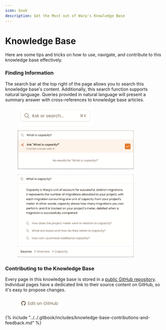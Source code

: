 ```yaml
---
icon: book
description: Get the Most out of Warp's Knowledge Base
---
```


# Knowledge Base

Here are some tips and tricks on how to use, navigate, and contribute to this knowledge base effectively.&#x20;

### Finding Information

The search bar at the top right of the page allows you to search this knowledge base's content. Additionally, this search function supports natural language. Queries provided in natural language will present a summary answer with cross-references to knowledge base articles.

<figure><img src="../../.gitbook/assets/image (10) (1).png" alt="" width="243"><figcaption></figcaption></figure>

<figure><img src="../../.gitbook/assets/image (43).png" alt="" width="375"><figcaption></figcaption></figure>

<figure><img src="../../.gitbook/assets/image (44).png" alt="" width="375"><figcaption></figcaption></figure>

### Contributing to the Knowledge Base

Every page in this knowledge base is stored in a [public GitHub repository](https://github.com/packfiles/kb.packfiles.io). Individual pages have a dedicated link to their source content on GitHub, so it's easy to propose changes.

<figure><img src="../../.gitbook/assets/image (1) (1) (1) (1) (1) (1) (1).png" alt="" width="138"><figcaption></figcaption></figure>

{% include "../../.gitbook/includes/knowledge-base-contributions-and-feedback.md" %}


